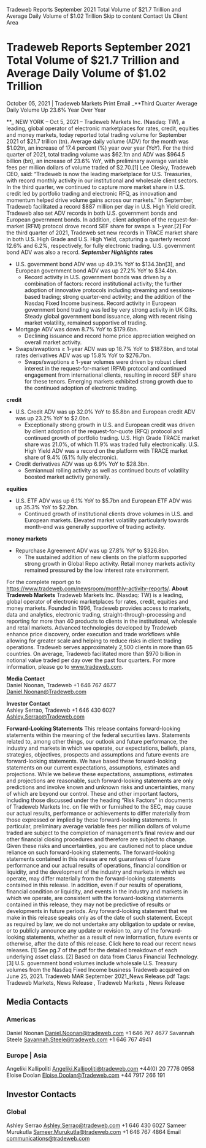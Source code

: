 Tradeweb Reports September 2021 Total Volume of $21.7 Trillion and Average Daily Volume of $1.02 Trillion Skip to content 
Contact Us  Client Area
# Tradeweb Reports September 2021 Total Volume of $21.7 Trillion and Average Daily Volume of $1.02 Trillion 
October 05, 2021 | Tradeweb Markets 
Print
Email
_**Third Quarter Average Daily Volume Up 23.6% Year Over Year  
  
**_
NEW YORK – Oct 5, 2021 – Tradeweb Markets Inc. (Nasdaq: TW), a leading, global operator of electronic marketplaces for rates, credit, equities and money markets, today reported total trading volume for September 2021 of $21.7 trillion (tn). Average daily volume (ADV) for the month was $1.02tn, an increase of 17.4 percent (%) year over year (YoY). For the third quarter of 2021, total trading volume was $62.1tn and ADV was $964.5 billion (bn), an increase of 23.6% YoY, with preliminary average variable fees per million dollars of volume traded of $2.70.[1]
Lee Olesky, Tradeweb CEO, said: “Tradeweb is now the leading marketplace for U.S. Treasuries, with record monthly activity in our institutional and wholesale client sectors. In the third quarter, we continued to capture more market share in U.S. credit led by portfolio trading and electronic RFQ, as innovation and momentum helped drive volume gains across our markets."
In September, Tradeweb facilitated a record $887 million per day in U.S. High Yield credit. Tradeweb also set ADV records in both U.S. government bonds and European government bonds. In addition, client adoption of the request-for-market (RFM) protocol drove record SEF share for swaps ≥ 1-year.[2]
For the third quarter of 2021, Tradeweb set new records in TRACE market share in both U.S. High Grade and U.S. High Yield, capturing a quarterly record 12.6% and 6.2%, respectively, for fully electronic trading. U.S. government bond ADV was also a record.
**_September Highlights_**
**rates**
  * U.S. government bond ADV was up 49.3% YoY to $134.3bn[3], and European government bond ADV was up 27.2% YoY to $34.4bn. 
    * Record activity in U.S. government bonds was driven by a combination of factors: record institutional activity; the further adoption of innovative protocols including streaming and sessions-based trading; strong quarter-end activity; and the addition of the Nasdaq Fixed Income business. Record activity in European government bond trading was led by very strong activity in UK Gilts. Steady global government bond issuance, along with recent rising market volatility, remained supportive of trading.
  * Mortgage ADV was down 8.7% YoY to $179.6bn. 
    * Declining issuance and record home price appreciation weighed on overall market activity. 
  * Swaps/swaptions ≥ 1-year ADV was up 18.7% YoY to $187.8bn, and total rates derivatives ADV was up 15.8% YoY to $276.7bn. 
    * Swaps/swaptions ≥ 1-year volumes were driven by robust client interest in the request-for-market (RFM) protocol and continued engagement from international clients, resulting in record SEF share for these tenors. Emerging markets exhibited strong growth due to the continued adoption of electronic trading.


**credit**
  * U.S. Credit ADV was up 32.0% YoY to $5.8bn and European credit ADV was up 23.2% YoY to $2.0bn. 
    * Exceptionally strong growth in U.S. and European credit was driven by client adoption of the request-for-quote (RFQ) protocol and continued growth of portfolio trading. U.S. High Grade TRACE market share was 21.0%, of which 11.9% was traded fully electronically. U.S. High Yield ADV was a record on the platform with TRACE market share of 9.4% (6.1% fully electronic).
  * Credit derivatives ADV was up 6.9% YoY to $28.3bn. 
    * Semiannual rolling activity as well as continued bouts of volatility boosted market activity generally. 


**equities**
  * U.S. ETF ADV was up 6.1% YoY to $5.7bn and European ETF ADV was up 35.3% YoY to $2.2bn. 
    * Continued growth of institutional clients drove volumes in U.S. and European markets. Elevated market volatility particularly towards month-end was generally supportive of trading activity.


**money markets**
  * Repurchase Agreement ADV was up 27.8% YoY to $326.8bn. 
    * The sustained addition of new clients on the platform supported strong growth in Global Repo activity. Retail money markets activity remained pressured by the low interest rate environment.


For the complete report go to https://www.tradeweb.com/newsroom/monthly-activity-reports/.
**About Tradeweb Markets**
Tradeweb Markets Inc. (Nasdaq: TW) is a leading, global operator of electronic marketplaces for rates, credit, equities and money markets. Founded in 1996, Tradeweb provides access to markets, data and analytics, electronic trading, straight-through-processing and reporting for more than 40 products to clients in the institutional, wholesale and retail markets. Advanced technologies developed by Tradeweb enhance price discovery, order execution and trade workflows while allowing for greater scale and helping to reduce risks in client trading operations. Tradeweb serves approximately 2,500 clients in more than 65 countries. On average, Tradeweb facilitated more than $970 billion in notional value traded per day over the past four quarters. For more information, please go to www.tradeweb.com.
  
**Media Contact**  
Daniel Noonan, Tradeweb +1 646 767 4677   
Daniel.Noonan@Tradeweb.com  
  
**Investor Contact**  
Ashley Serrao, Tradeweb +1 646 430 6027  
Ashley.Serrao@Tradeweb.com   
  
  

**Forward-Looking Statements**
This release contains forward-looking statements within the meaning of the federal securities laws. Statements related to, among other things, our outlook and future performance, the industry and markets in which we operate, our expectations, beliefs, plans, strategies, objectives, prospects and assumptions and future events are forward-looking statements.
We have based these forward-looking statements on our current expectations, assumptions, estimates and projections. While we believe these expectations, assumptions, estimates and projections are reasonable, such forward-looking statements are only predictions and involve known and unknown risks and uncertainties, many of which are beyond our control. These and other important factors, including those discussed under the heading “Risk Factors” in documents of Tradeweb Markets Inc. on file with or furnished to the SEC, may cause our actual results, performance or achievements to differ materially from those expressed or implied by these forward-looking statements. In particular, preliminary average variable fees per million dollars of volume traded are subject to the completion of management’s final review and our other financial closing procedures and therefore are subject to change. Given these risks and uncertainties, you are cautioned not to place undue reliance on such forward-looking statements. The forward-looking statements contained in this release are not guarantees of future performance and our actual results of operations, financial condition or liquidity, and the development of the industry and markets in which we operate, may differ materially from the forward-looking statements contained in this release. In addition, even if our results of operations, financial condition or liquidity, and events in the industry and markets in which we operate, are consistent with the forward-looking statements contained in this release, they may not be predictive of results or developments in future periods.
Any forward-looking statement that we make in this release speaks only as of the date of such statement. Except as required by law, we do not undertake any obligation to update or revise, or to publicly announce any update or revision to, any of the forward-looking statements, whether as a result of new information, future events or otherwise, after the date of this release.
Click here to read our recent news releases.
[1] See pg.7 of the pdf for the detailed breakdown of each underlying asset class.
[2] Based on data from Clarus Financial Technology.
[3] U.S. government bond volumes include wholesale U.S. Treasury volumes from the Nasdaq Fixed Income business Tradeweb acquired on June 25, 2021.
Tradeweb MAR September 2021_News Release.pdf
Tags: Tradeweb Markets,  News Release ,  Tradeweb Markets ,  News Release
## Media Contacts
###  Americas 
Daniel Noonan
Daniel.Noonan@tradeweb.com
+1 646 767 4677 
Savannah Steele 
Savannah.Steele@tradeweb.com
+1 646 767 4941 
###  Europe | Asia 
Angeliki Kallipoliti
Angeliki.Kallipoliti@tradeweb.com 
+44(0) 20 7776 0958 
Eloise Doolan
Eloise.Doolan@Tradeweb.com
+44 7917 266 191 
## Investor Contacts
###  Global 
Ashley Serrao
Ashley.Serrao@tradeweb.com
+1 646 430 6027 
Sameer Murukutla
Sameer.Murukutla@tradeweb.com
+1 646 767 4864 
Email
communications@tradeweb.com